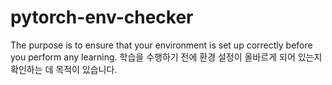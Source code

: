 # pytorch-env-checker
The purpose is to ensure that your environment is set up correctly before you perform any learning. 학습을 수행하기 전에 환경 설정이 올바르게 되어 있는지 확인하는 데 목적이 있습니다.
